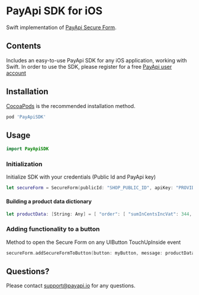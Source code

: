 # PayApi SDK for iOS

Swift implementation of [PayApi Secure Form](https://payapi.io/apidoc/#api-Payments-PostSecureForm).
## Contents

Includes an easy-to-use PayApi SDK for any iOS application, working with Swift.
In order to use the SDK, please register for a free [PayApi user account](https://input.payapi.io)

## Installation

[CocoaPods](http://cocoapods.org/) is the recommended installation method.

```ruby
pod 'PayApiSDK'
```

## Usage

```swift
import PayApiSDK
```

### Initialization
Initialize SDK with your credentials (Public Id and PayApi key)
```swift
let secureForm = SecureForm(publicId: "SHOP_PUBLIC_ID", apiKey: "PROVIDED_API_KEY")
```

#### Building a product data dictionary

```swift
let productData: [String: Any] = [ "order": [ "sumInCentsIncVat": 344, "sumInCentsExcVat": 300, "vatInCents": 22, "currency": "EUR", "referenceId": "ref123", ], "products": [[ "quantity": 1, "title": "Black bling cap", "priceInCentsIncVat": 122, "priceInCentsExcVat": 100, "vatInCents": 22, "vatPercentage": 22, ]], "consumer": [ "email": "support@payapi.io" ]]
```

### Adding functionality to a button

Method to open the Secure Form on any UIButton TouchUpInside event

```swift
secureForm.addSecureFormToButton(button: myButton, message: productData)
```

## Questions?

Please contact support@payapi.io for any questions.


